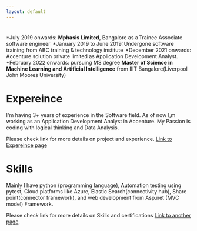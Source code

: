 ```yaml
---
layout: default
---
```

#
*July 2019 onwards: **Mphasis Limited**, Bangalore as a Trainee Associate software engineer 
*January 2019 to June 2019: Undergone software training from ABC training & technology institute 
*December 2021 onwards: Accenture solution private limited as Application Development Analyst.
*February 2022 onwards: pursuing MS degree **Master of Science in Machine Learning and Artificial Intelligence** from IIIT Bangalore(Liverpool John Moores University)

# Expereince

I'm having 3+ years of experience in the Software field. As of now I,m working as an Application Development Analyst in Accenture. My Passion is coding with logical thinking and Data Analysis.

Please check link for more details on project and experience. [Link to Expereince page](./Experience.html)

# Skills

Mainly I have python (programming language), Automation testing using pytest, Cloud platforms like Azure, Elastic Search(connectivity hub), Share point(connector framework), and web development from Asp.net (MVC model) Framework.

Please check link for more details on Skills and certifications
[Link to another page](./Skills.html).
